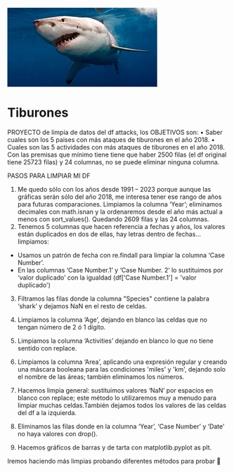 ![foto](tiburon.jpg)


# Tiburones

PROYECTO de limpia de datos del df attacks, los OBJETIVOS son:
•	Saber cuales son los 5 paises con más ataques de tiburones en el año 2018.
•	Cuales son las 5 actividades con más ataques de tiburones en el año 2018.
Con las premisas que mínimo tiene tiene que haber 2500 filas (el df original tiene 25723 filas) y 24 columnas, no se puede eliminar ninguna columna.

PASOS PARA LIMPIAR MI DF
1.	Me quedo sólo con los años desde 1991 – 2023 porque aunque las gráficas serán sólo del año 2018, me interesa tener ese rango de años para futuras comparaciones.
Limpiamos la columna ‘Year’; eliminamos decimales con math.isnan y la ordenaremos desde el año más actual a menos con sort_values().
             Quedando 2609 filas y las 24 columnas.
2.	Tenemos 5 columnas que hacen referencia a fechas y años, los valores están duplicados en dos de ellas, hay letras dentro de fechas…limpiamos:
-	Usamos un patrón de fecha con re.findall para limpiar la columna ‘Case Number’.
-	En las columnas ‘Case Number.1’ y ‘Case Number. 2’ lo sustituimos por ‘valor duplicado’ con la igualdad (df['Case Number.1'] = 'valor duplicado')

3.	Filtramos las filas donde la columna "Species" contiene la palabra ‘shark’ y dejamos NaN en el resto de celdas.

4.	Limpiamos la columna ‘Age’, dejando en blanco las celdas que no tengan número de 2 ó 1 dígito.

5.	Limpiamos la columna ‘Activities’ dejando en blanco lo que no tiene sentido con replace.

6.	Limpiamos la columna ‘Area’, aplicando una expresión regular y creando una máscara booleana para las condiciones 'miles' y 'km', dejando solo el nombre de las áreas; también eliminamos los números.

7.	Hacemos limpia general: sustituimos valores ‘NaN’ por espacios en blanco con replace; este método lo utilizaremos muy a menudo para limpiar muchas celdas.También dejamos todos los valores de las celdas del df a la izquierda.

8.	Eliminamos las filas donde en la columna ‘Year’, ‘Case Number’ y ‘Date’ no haya valores con drop().

9.	Hacemos gráficos de barras y de tarta con matplotlib.pyplot as plt.

Iremos haciendo más limpias probando diferentes métodos para probar 

